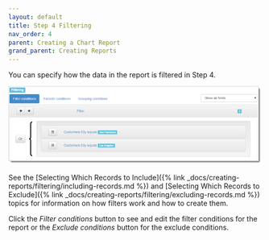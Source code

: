 ```yaml
---
layout: default
title: Step 4 Filtering
nav_order: 4
parent: Creating a Chart Report
grand_parent: Creating Reports
---
```

You can specify how the data in the report is filtered in Step 4.

![](/assets/images/filter.png)

See the [Selecting Which Records to Include]({% link _docs/creating-reports/filtering/including-records.md %}) and [Selecting Which Records to Exclude]({% link _docs/creating-reports/filtering/excluding-records.md %}) topics for information on how filters work and how to create them.

Click the *Filter conditions* button to see and edit the filter conditions for the report or the *Exclude conditions* button for the exclude conditions.
